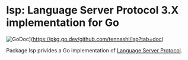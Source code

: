 # lsp: Language Server Protocol 3.X implementation for Go
![GoDoc](https://godoc.org/github.com/tennashi/lsp?status.svg)](https://pkg.go.dev/github.com/tennashi/lsp?tab=doc)

Package lsp privides a Go implementation of [Language Server Protocol](https://microsoft.github.io/language-server-protocol/specifications/specification-current/).

